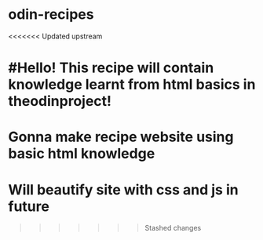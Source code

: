 # odin-recipes
<<<<<<< Updated upstream

#Hello! This recipe will contain knowledge learnt from html basics in theodinproject!
=======
# Gonna make recipe website using basic html knowledge
# Will beautify site with css and js in future
>>>>>>> Stashed changes
